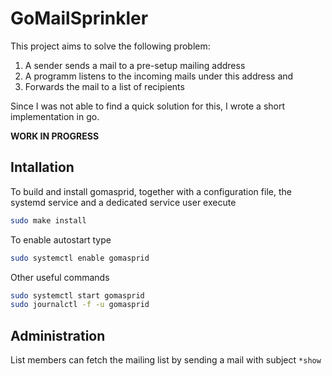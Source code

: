 # GoMailSprinkler

This project aims to solve the following problem:
1. A sender sends a mail to a pre-setup mailing address
2. A programm listens to the incoming mails under this address and
3. Forwards the mail to a list of recipients

Since I was not able to find a quick solution for this, I wrote a short implementation in go.

**WORK IN PROGRESS**

## Intallation
To build and install gomasprid, together with a configuration file, the systemd service and a dedicated service user execute
```bash
sudo make install
```

To enable autostart type
```bash
sudo systemctl enable gomasprid
```

Other useful commands
```bash
sudo systemctl start gomasprid
sudo journalctl -f -u gomasprid
```

## Administration
List members can fetch the mailing list by sending a mail with subject `*show`
